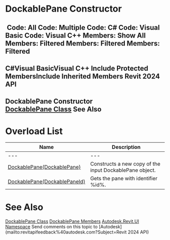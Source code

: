 # DockablePane Constructor

﻿
 Code: All Code: Multiple Code: C# Code: Visual Basic Code: Visual C++  Members: Show All Members: Filtered Members: Filtered Members: Filtered   
---  
C#Visual BasicVisual C++
Include Protected MembersInclude Inherited Members
Revit 2024 API  
---  
DockablePane Constructor   
[DockablePane Class](671f5ed0-09af-face-532f-72d214131cda.md "DockablePane Class") See Also  
---  
# Overload List
| Name | Description |
| --- | --- |
| --- | --- | --- |
| [DockablePane(DockablePane)](e957aebc-c7ab-c784-c3ab-33c0e79d16ce.md "DockablePane Constructor \(DockablePane\)") | Constructs a new copy of the input DockablePane object. |
| [DockablePane(DockablePaneId)](ce2c0837-4700-1990-0c89-73d49a3db889.md "DockablePane Constructor \(DockablePaneId\)") | Gets the pane with identifier %id%. |

# See Also
[DockablePane Class](671f5ed0-09af-face-532f-72d214131cda.md "DockablePane Class")
[DockablePane Members](cfbf4c66-d2bc-422b-98d9-557d4e22f91e.md "DockablePane Members")
[Autodesk.Revit.UI Namespace](e86fd90a-8957-02a6-da7f-ced248966e3e.md "Autodesk.Revit.UI Namespace")
Send comments on this topic to [Autodesk](mailto:revitapifeedback%40autodesk.com?Subject=Revit 2024 API)